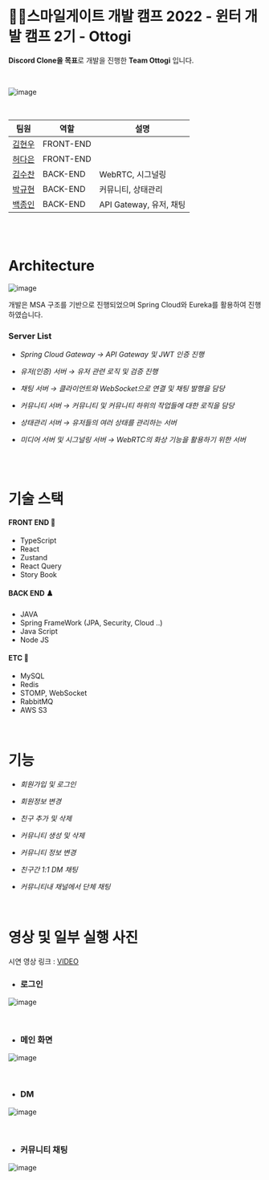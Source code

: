 # 👩‍💻스마일게이트 개발 캠프 2022 - 윈터 개발 캠프 2기 - Ottogi

<b>Discord Clone을 목표</b>로 개발을 진행한 <b>Team Ottogi</b> 입니다.

<br>

![image](https://user-images.githubusercontent.com/75191916/221622160-dd51b988-17dc-4e1c-af34-ef86743be97f.png)

<br>

|팀원|역할|설명|
|------|---|---|
|[김현우](https://github.com/krokerdile)|FRONT-END||
|[허다은](https://github.com/nno3onn)|FRONT-END||
|[김수찬](https://github.com/Kimsc9976)|BACK-END|WebRTC, 시그널링|
|[박규현](https://github.com/freemoon99)|BACK-END|커뮤니티, 상태관리|
|[백종인](https://github.com/whipbaek)|BACK-END|API Gateway, 유저, 채팅|



<br><br>

# Architecture

![image](https://user-images.githubusercontent.com/75191916/221621967-5e8d7265-d89f-491a-be7f-512fb817cae0.png)

개발은 MSA 구조를 기반으로 진행되었으며 Spring Cloud와 Eureka를 활용하여 진행하였습니다.

### Server List
- <i>Spring Cloud Gateway → API Gateway 및 JWT 인증 진행</i>

- <i>유저(인증) 서버 → 유저 관련 로직 및 검증 진행</i>

- <i>채팅 서버 → 클라이언트와 WebSocket으로 연결 및 채팅 발행을 담당</i>

- <i>커뮤니티 서버 → 커뮤니티 및 커뮤니티 하위의 작업들에 대한 로직을 담당</i>

- <i>상태관리 서버 → 유저들의 여러 상태를 관리하는 서버</i>

- <i>미디어 서버 및 시그널링 서버 → WebRTC의 화상 기능을 활용하기 위한 서버</i>

<br><br>


# 기술 스택

#### FRONT END 🔮
- TypeScript 
- React
- Zustand
- React Query
- Story Book

#### BACK END ♟️
- JAVA
- Spring FrameWork (JPA, Security, Cloud ..)
- Java Script
- Node JS

#### ETC 💽
- MySQL
- Redis
- STOMP, WebSocket
- RabbitMQ
- AWS S3

<bR>

# 기능 

- <i>회원가입 및 로그인</i>

- <i>회원정보 변경</i>

- <i>친구 추가 및 삭제</i>

- <i>커뮤니티 생성 및 삭제</i>

- <i>커뮤니티 정보 변경</i>

- <i>친구간 1:1 DM 채팅</i>

- <i>커뮤니티내 채널에서 단체 채팅</i>

<br>


# 영상 및 일부 실행 사진

시연 영상 링크 : [VIDEO](https://github.com/sgdevcamp2022/ottogi/tree/main/video)


- ### 로그인

![image](https://user-images.githubusercontent.com/75191916/221626092-b9d73427-5cb7-4e8f-b359-2ccb5dbdb181.png)

<br>

- ### 메인 화면

![image](https://user-images.githubusercontent.com/75191916/221625710-3fdcb085-470d-427f-93bc-975d60765b4a.png)

<br>

- ### DM

![image](https://user-images.githubusercontent.com/75191916/221625844-0969666a-ca90-473a-84b9-82aa02cfd7c2.png)

<br>

- ### 커뮤니티 채팅

![image](https://user-images.githubusercontent.com/75191916/221625954-fd453218-aa1d-4e9e-93ba-3b42822ec65c.png)

<br>


